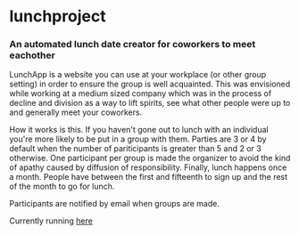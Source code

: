 # lunchproject
### An automated lunch date creator for coworkers to meet eachother

LunchApp is a website you can use at your workplace (or other group setting) in order to ensure the group is well acquainted. This was envisioned while working at a medium sized company which was in the process of decline and division as a way to lift spirits, see what other people were up to and generally meet your coworkers.

How it works is this. If you haven't gone out to lunch with an individual you're more likely to be put in a group with them. Parties are 3 or 4 by default when the number of pariticipants is greater than 5 and 2 or 3 otherwise. One participant per group is made the organizer to avoid the kind of apathy caused by diffusion of responsibility. Finally, lunch happens once a month. People have between the first and fifteenth to sign up and the rest of the month to go for lunch.

Participants are notified by email when groups are made.

Currently running [here](http://damp-crag-7395.herokuapp.com/)
